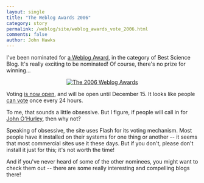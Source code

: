 ```yaml
---
layout: single 
title: "The Weblog Awards 2006" 
category: story
permalink: /weblog/site/weblog_awards_vote_2006.html
comments: false 
author: John Hawks 
---
```



<p>
I've been nominated for <a href="http://2006.weblogawards.org/2006/12/best_science_blog.php">a Weblog Award</a>, in the category of Best Science Blog. It's really exciting to be nominated! Of course, there's no prize for winning...
</p>

<div style="text-align:center;">
<a href="http://2006.weblogawards.org/"><img src="http://img215.imageshack.us/img215/9426/2006finalist200xg9.jpg" border="0"  alt="The 2006 Weblog Awards" /></a>
</div>

<p>
Voting <a href="http://2006.weblogawards.org/2006/12/best_science_blog.php">is now open</a>, and will be open until December 15. It looks like people <a href="http://2006.weblogawards.org/2006/12/best_science_blog.php">can vote</a> once every 24 hours. 
</p>

<p>
To me, that sounds a little obsessive. But I figure, if people will call in for <a href="http://abclocal.go.com/kabc/story?section=amusement&id=3471417">John O'Hurley</a>, then why not? 
</p>

<p>
Speaking of obsessive, the site uses Flash for its voting mechanism. Most people have it installed on their systems for one thing or another -- it seems that most commercial sites use it these days. But if you don't, please don't install it just for this; it's not worth the time!
</p>

<p>
And if you've never heard of some of the other nominees, you might want to check them out -- there are some really interesting and compelling blogs there!
</p>


